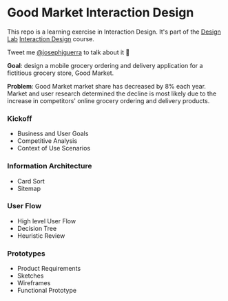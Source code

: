 # Good Market Interaction Design

This repo is a learning exercise in Interaction Design. It's part of the [Design Lab](http://trydesignlab.com/) [Interaction Design](http://trydesignlab.com/interaction-design-course/) course. 

Tweet me [@josephjguerra](https://twitter.com/josephjguerra) to talk about it 🙂

**Goal**: design a mobile grocery ordering and delivery application for a fictitious grocery store, Good Market.

**Problem**: Good Market market share has decreased by 8% each year. Market and user research determined the decline is most likely due to the increase in competitors' online grocery ordering and delivery products.

### Kickoff
- Business and User Goals
- Competitive Analysis
- Context of Use Scenarios

### Information Architecture
- Card Sort
- Sitemap

### User Flow
- High level User Flow
- Decision Tree
- Heuristic Review 

### Prototypes 
- Product Requirements
- Sketches
- Wireframes
- Functional Prototype
